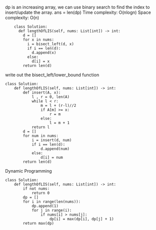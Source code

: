 dp is an increasing array, we can use binary search to find the index to insert/update the array.
ans = len(dp)
Time complexity: O(nlogn)
Space complexity: O(n)

        class Solution:
          def lengthOfLIS(self, nums: List[int]) -> int:
            d = []
            for x in nums:
              i = bisect_left(d, x)
              if i == len(d):
                d.append(x)
              else:
                d[i] = x
            return len(d)

write out the bisect_left/lower_bound function
```
class Solution:
    def lengthOfLIS(self, nums: List[int]) -> int:
        def insert(A, x):
            l , r = 0, len(A)
            while l < r:
                m = l + (r-l)//2
                if A[m] >= x:
                    r = m
                else:
                    l = m + 1
            return l
        d = []
        for num in nums:
            i = insert(d, num)
            if i == len(d):
                d.append(num)
            else:
                d[i] = num
        return len(d)

```
Dynamic Programming
```
class Solution:
    def lengthOfLIS(self, nums: List[int]) -> int:
        if not nums:
            return 0
        dp = []
        for i in range(len(nums)):
            dp.append(1)
            for j in range(i):
                if nums[i] > nums[j]:
                    dp[i] = max(dp[i], dp[j] + 1)
        return max(dp)
```

